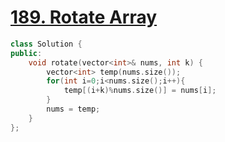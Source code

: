# [189. Rotate Array](https://leetcode.com/problems/rotate-array)
```c++
class Solution {
public:
    void rotate(vector<int>& nums, int k) {
        vector<int> temp(nums.size());
        for(int i=0;i<nums.size();i++){
            temp[(i+k)%nums.size()] = nums[i];
        }
        nums = temp;
    }
};
```